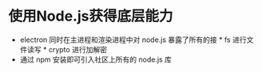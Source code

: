 # 使用Node.js获得底层能力

*    electron 同时在主进程和渲染进程中对 node.js 暴露了所有的接
    *    fs 进行文件读写
    *    crypto 进行加解密
*    通过 npm 安装即可引入社区上所有的 node.js 库

